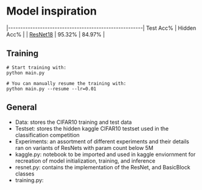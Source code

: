 # Model inspiration 
|-------------------------------------------------------| Test Acc% | Hidden Acc% |
| [ResNet18](https://arxiv.org/abs/1512.03385)          |  95.32%   |   84.97%    |

## Training
```
# Start training with: 
python main.py

# You can manually resume the training with: 
python main.py --resume --lr=0.01
```

## General
- Data: stores the CIFAR10 training and test data
- Testset: stores the hidden kaggle CIFAR10 testset used in the classification competition
- Experiments: an assortment of different experiments and their details ran on variants of ResNets with param count below 5M
- kaggle.py: notebook to be imported and used in kaggle enviornment for recreation of model initialization, training, and inference
- resnet.py: contains the implementation of the ResNet, and BasicBlock classes
- training.py: 









